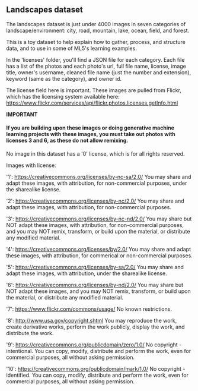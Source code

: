 ## Landscapes dataset

The landscapes dataset is just under 4000 images in seven categories of landscape/environment: city, road, mountain, lake, ocean, field, and forest.

This is a toy dataset to help explain how to gather, process, and structure data, and to use in some of ML5's learning examples.

In the 'licenses' folder, you'll find a JSON file for each category. Each file has a list of the photos and each photo's url, full file name, license, image title, owner's username, cleaned file name (just the number and extension), keyword (same as the category), and owner id.

The license field here is important. These images are pulled from Flickr, which has the licensing system available here: https://www.flickr.com/services/api/flickr.photos.licenses.getInfo.html

**IMPORTANT**

#### If you are building upon these images or doing generative machine learning projects with these images, you must take out photos with licenses 3 and 6, as these do not allow remixing.

No image in this dataset has a '0' license, which is for all rights reserved. 

Images with license: 

'1':
https://creativecommons.org/licenses/by-nc-sa/2.0/
You may share and adapt these images, with attribution, for non-commercial purposes, under the sharealike license.

'2':
https://creativecommons.org/licenses/by-nc/2.0/
You may share and adapt these images, with attribution, for non-commercial purposes.

'3':
https://creativecommons.org/licenses/by-nc-nd/2.0/
You may share but NOT adapt these images, with attribution, for non-commercial purposes, and you may NOT remix, transform, or build upon the material, or distribute any modified material.

'4':
https://creativecommons.org/licenses/by/2.0/
You may share and adapt these images, with attribution, for commerical or non-commercial purposes.

'5':
https://creativecommons.org/licenses/by-sa/2.0/
You may share and adapt these images, with attribution, under the sharealike license.

'6':
https://creativecommons.org/licenses/by-nd/2.0/
You may share but NOT adapt these images, and you may NOT remix, transform, or build upon the material, or distribute any modified material.

'7':
https://www.flickr.com/commons/usage/
No known restrictions.

'8':
http://www.usa.gov/copyright.shtml
You may reproduce the work, create derivative works, perform the work publicly, display the work, and distribute the work.

'9':
https://creativecommons.org/publicdomain/zero/1.0/
No copyright - intentional. You can copy, modify, distribute and perform the work, even for commercial purposes, all without asking permission.

'10':
https://creativecommons.org/publicdomain/mark/1.0/
No copyright - identified. You can copy, modify, distribute and perform the work, even for commercial purposes, all without asking permission.







  
